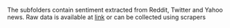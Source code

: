 The subfolders contain sentiment extracted from Reddit, Twitter and Yahoo news. 
Raw data is available at [link](https://drive.google.com/drive/folders/1mq1h-McenNptKfEMdPgixeSBerZhIhnc?usp=sharing) or can be collected using scrapers
